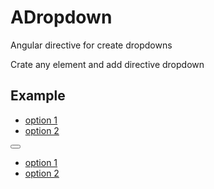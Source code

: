 ADropdown
=========

Angular directive for create dropdowns

Crate any element and add directive dropdown

Example
---
<i dropdown></i>
<ul class="menu">
    <li>
        <a href="#">option 1</a>
    </li>
    <li>
        <a href="#">option 2</a>
    </li>
</ul>


<button dropdown></button>
<ul class="menu">
    <li>
        <a href="#">option 1</a>
    </li>
    <li>
        <a href="#">option 2</a>
    </li>
</ul>